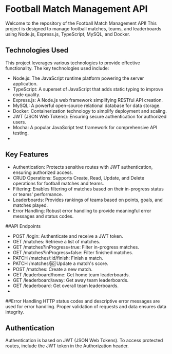 # Football Match Management API
Welcome to the repository of the Football Match Management API! This project is designed to manage football matches, teams, and leaderboards using Node.js, Express.js, TypeScript, MySQL, and Docker.

## Technologies Used
This project leverages various technologies to provide effective functionality. The key technologies used include:

- Node.js: The JavaScript runtime platform powering the server application.
- TypeScript: A superset of JavaScript that adds static typing to improve code quality.
- Express.js: A Node.js web framework simplifying RESTful API creation.
- MySQL: A powerful open-source relational database for data storage.
- Docker: Containerization technology to simplify deployment and scaling.
- JWT (JSON Web Tokens): Ensuring secure authentication for authorized users.
- Mocha: A popular JavaScript test framework for comprehensive API testing.
- 
## Key Features
- Authentication: Protects sensitive routes with JWT authentication, ensuring authorized access.
- CRUD Operations: Supports Create, Read, Update, and Delete operations for football matches and teams.
- Filtering: Enables filtering of matches based on their in-progress status or teams' performance.
- Leaderboards: Provides rankings of teams based on points, goals, and matches played.
- Error Handling: Robust error handling to provide meaningful error messages and status codes.

##API Endpoints
- POST /login: Authenticate and receive a JWT token.
- GET /matches: Retrieve a list of matches.
- GET /matches?inProgress=true: Filter in-progress matches.
- GET /matches?inProgress=false: Filter finished matches.
- PATCH /matches/:id/finish: Finish a match.
- PATCH /matches/:id: Update a match's score.
- POST /matches: Create a new match.
- GET /leaderboard/home: Get home team leaderboards.
- GET /leaderboard/away: Get away team leaderboards.
- GET /leaderboard: Get overall team leaderboards.
- 
##Error Handling
HTTP status codes and descriptive error messages are used for error handling.
Proper validation of requests and data ensures data integrity.

## Authentication
Authentication is based on JWT (JSON Web Tokens).
To access protected routes, include the JWT token in the Authorization header.
